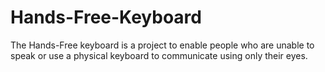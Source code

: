 # Hands-Free-Keyboard
The Hands-Free keyboard is a project to enable people who are unable to speak or use a physical keyboard to communicate using only their eyes.
